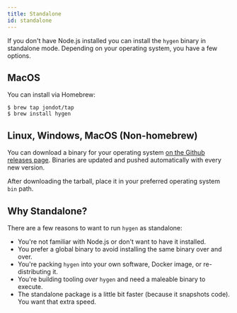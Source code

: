 ```yaml
---
title: Standalone
id: standalone
---
```


If you don't have Node.js installed you can install the `hygen` binary in standalone mode. Depending on your operating system, you have a few options.

## MacOS

You can install via Homebrew:

```
$ brew tap jondot/tap
$ brew install hygen
```

## Linux, Windows, MacOS (Non-homebrew)

You can download a binary for your operating system [on the Github releases page](https://github.com/jondot/hygen/releases). Binaries are updated and pushed automatically with every new version.

After downloading the tarball, place it in your preferred operating system `bin` path.

## Why Standalone?

There are a few reasons to want to run `hygen` as standalone:

* You're not familiar with Node.js or don't want to have it installed.
* You prefer a global binary to avoid installing the same binary over and over.
* You're packing `hygen` into your own software, Docker image, or re-distributing it.
* You're building tooling _over_ `hygen` and need a maleable binary to execute.
* The standalone package is a little bit faster (because it snapshots code). You want that extra speed.
